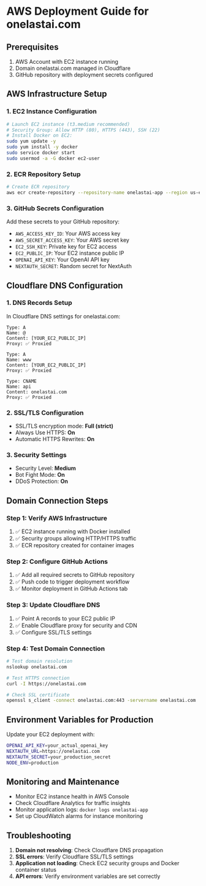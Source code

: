 # AWS Deployment Guide for onelastai.com

## Prerequisites
1. AWS Account with EC2 instance running
2. Domain onelastai.com managed in Cloudflare
3. GitHub repository with deployment secrets configured

## AWS Infrastructure Setup

### 1. EC2 Instance Configuration
```bash
# Launch EC2 instance (t3.medium recommended)
# Security Group: Allow HTTP (80), HTTPS (443), SSH (22)
# Install Docker on EC2:
sudo yum update -y
sudo yum install -y docker
sudo service docker start
sudo usermod -a -G docker ec2-user
```

### 2. ECR Repository Setup
```bash
# Create ECR repository
aws ecr create-repository --repository-name onelastai-app --region us-east-1
```

### 3. GitHub Secrets Configuration
Add these secrets to your GitHub repository:
- `AWS_ACCESS_KEY_ID`: Your AWS access key
- `AWS_SECRET_ACCESS_KEY`: Your AWS secret key
- `EC2_SSH_KEY`: Private key for EC2 access
- `EC2_PUBLIC_IP`: Your EC2 instance public IP
- `OPENAI_API_KEY`: Your OpenAI API key
- `NEXTAUTH_SECRET`: Random secret for NextAuth

## Cloudflare DNS Configuration

### 1. DNS Records Setup
In Cloudflare DNS settings for onelastai.com:

```
Type: A
Name: @
Content: [YOUR_EC2_PUBLIC_IP]
Proxy: ✅ Proxied

Type: A
Name: www
Content: [YOUR_EC2_PUBLIC_IP]
Proxy: ✅ Proxied

Type: CNAME
Name: api
Content: onelastai.com
Proxy: ✅ Proxied
```

### 2. SSL/TLS Configuration
- SSL/TLS encryption mode: **Full (strict)**
- Always Use HTTPS: **On**
- Automatic HTTPS Rewrites: **On**

### 3. Security Settings
- Security Level: **Medium**
- Bot Fight Mode: **On**
- DDoS Protection: **On**

## Domain Connection Steps

### Step 1: Verify AWS Infrastructure
1. ✅ EC2 instance running with Docker installed
2. ✅ Security groups allowing HTTP/HTTPS traffic
3. ✅ ECR repository created for container images

### Step 2: Configure GitHub Actions
1. ✅ Add all required secrets to GitHub repository
2. ✅ Push code to trigger deployment workflow
3. ✅ Monitor deployment in GitHub Actions tab

### Step 3: Update Cloudflare DNS
1. ✅ Point A records to your EC2 public IP
2. ✅ Enable Cloudflare proxy for security and CDN
3. ✅ Configure SSL/TLS settings

### Step 4: Test Domain Connection
```bash
# Test domain resolution
nslookup onelastai.com

# Test HTTPS connection
curl -I https://onelastai.com

# Check SSL certificate
openssl s_client -connect onelastai.com:443 -servername onelastai.com
```

## Environment Variables for Production
Update your EC2 deployment with:
```bash
OPENAI_API_KEY=your_actual_openai_key
NEXTAUTH_URL=https://onelastai.com
NEXTAUTH_SECRET=your_production_secret
NODE_ENV=production
```

## Monitoring and Maintenance
- Monitor EC2 instance health in AWS Console
- Check Cloudflare Analytics for traffic insights
- Monitor application logs: `docker logs onelastai-app`
- Set up CloudWatch alarms for instance monitoring

## Troubleshooting
1. **Domain not resolving**: Check Cloudflare DNS propagation
2. **SSL errors**: Verify Cloudflare SSL/TLS settings
3. **Application not loading**: Check EC2 security groups and Docker container status
4. **API errors**: Verify environment variables are set correctly
